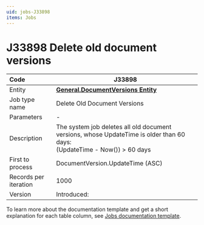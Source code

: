 ```yaml
---
uid: jobs-J33898
items: Jobs
---
```


# J33898 Delete old document versions

| Code                  | J33898 |
| :-------------------- | ------------------------------------------------------------|
| Entity                | **[General.DocumentVersions Entity](xref:General.DocumentVersions)**                      |
| Job type name         | Delete Old Document Versions                                                              |
| Parameters            | \-                                                                                        |
| Description           | The system job deletes all old document versions, whose UpdateTime is older than 60 days:<br/> (UpdateTime - Now()) > 60 days |
| First to process      | DocumentVersion.UpdateTime (ASC)                                                          |
| Records per iteration | 1000                                                                                      |
| Version               | Introduced:                                                                               |

To learn more about the documentation template and get a short explanation for each table column, see [Jobs documentation template](template.md).
